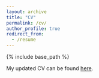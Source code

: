 ```yaml
---
layout: archive
title: "CV"
permalink: /cv/
author_profile: true
redirect_from:
  - /resume
---
```


{% include base_path %}

My updated CV can be found [here](https://drive.google.com/file/d/1irR6eTMvg5UZs3Jq7Bfrxp3Rf3jVNMEr/view?usp=sharing).

